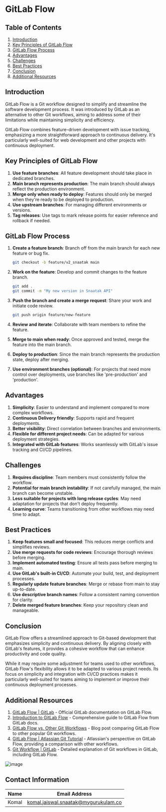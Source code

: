 # GitLab Flow 

## Table of Contents

1. [Introduction](#introduction)
2. [Key Principles of GitLab Flow](#key-principles-of-gitlab-flow)
3. [GitLab Flow Process](#gitlab-flow-process)
4. [Advantages](#advantages)
5. [Challenges](#challenges)
6. [Best Practices](#best-practices)
7. [Conclusion](#conclusion)
8. [Additional Resources](#additional-resources)

## Introduction

GitLab Flow is a Git workflow designed to simplify and streamline the software development process. It was introduced by GitLab as an alternative to other Git workflows, aiming to address some of their limitations while maintaining simplicity and efficiency.

GitLab Flow combines feature-driven development with issue tracking, emphasizing a more straightforward approach to continuous delivery. It's particularly well-suited for web development and other projects with continuous deployment.

## Key Principles of GitLab Flow

1. **Use feature branches**: All feature development should take place in dedicated branches.
2. **Main branch represents production**: The main branch should always reflect the production environment.
3. **Merge only when ready to deploy**: Features should only be merged when they're ready to be deployed to production.
4. **Use upstream branches**: For managing different environments or versions.
5. **Tag releases**: Use tags to mark release points for easier reference and rollback if needed.

## GitLab Flow Process

1. **Create a feature branch**: Branch off from the main branch for each new feature or bug fix.

    ```bash
    git checkout -b feature/v2_snaatak main
    ```

2. **Work on the feature**: Develop and commit changes to the feature branch.

    ```bash
    git add .
    git commit -m "My new version in Snaatak API"
    ```

3. **Push the branch and create a merge request**: Share your work and initiate code review.

    ```bash
    git push origin feature/new-feature
    ```

4. **Review and iterate**: Collaborate with team members to refine the feature.

5. **Merge to main when ready**: Once approved and tested, merge the feature into the main branch.

6. **Deploy to production**: Since the main branch represents the production state, deploy after merging.

7. **Use environment branches (optional)**: For projects that need more control over deployments, use branches like 'pre-production' and 'production'.

## Advantages

1. **Simplicity**: Easier to understand and implement compared to more complex workflows.
2. **Continuous Delivery friendly**: Supports rapid and frequent deployments.
3. **Better visibility**: Direct correlation between branches and environments.
4. **Flexible for different project needs**: Can be adapted for various deployment strategies.
5. **Integrated with GitLab features**: Works seamlessly with GitLab's issue tracking and CI/CD pipelines.

## Challenges

1. **Requires discipline**: Team members must consistently follow the workflow.
2. **Potential for main branch instability**: If not carefully managed, the main branch can become unstable.
3. **Less suitable for projects with long release cycles**: May need adaptation for projects that don't deploy frequently.
4. **Learning curve**: Teams transitioning from other workflows may need time to adapt.

## Best Practices

1. **Keep features small and focused**: This reduces merge conflicts and simplifies reviews.
2. **Use merge requests for code reviews**: Encourage thorough reviews before merging.
3. **Implement automated testing**: Ensure all tests pass before merging to main.
4. **Use GitLab's built-in CI/CD**: Automate your build, test, and deployment processes.
5. **Regularly update feature branches**: Merge or rebase from main to stay up-to-date.
6. **Use descriptive branch names**: Follow a consistent naming convention for clarity.
7. **Delete merged feature branches**: Keep your repository clean and manageable.

## Conclusion

GitLab Flow offers a streamlined approach to Git-based development that emphasizes simplicity and continuous delivery. By aligning closely with GitLab's features, it provides a cohesive workflow that can enhance productivity and code quality.

While it may require some adjustment for teams used to other workflows, GitLab Flow's flexibility allows it to be adapted to various project needs. Its focus on simplicity and integration with CI/CD practices makes it particularly well-suited for teams aiming to implement or improve their continuous deployment processes.

## Additional Resources

1. [GitLab Flow | GitLab](https://about.gitlab.com/topics/version-control/what-is-gitlab-flow/) - Official GitLab documentation on GitLab Flow.
2. [Introduction to GitLab Flow](https://docs.gitlab.com/ee/topics/gitlab_flow.html) - Comprehensive guide to GitLab Flow from GitLab docs.
3. [GitLab Flow vs. Other Git Workflows](https://about.gitlab.com/blog/2020/03/05/what-is-gitlab-flow/) - Blog post comparing GitLab Flow to other popular Git workflows.
4. [GitLab Flow | Atlassian Git Tutorial](https://www.atlassian.com/git/tutorials/comparing-workflows/gitflow-workflow) - Atlassian's perspective on GitLab Flow, providing a comparison with other workflows.
5. [Git Workflow | GitLab](https://docs.gitlab.com/ee/topics/git/git_workflow.html) - Detailed explanation of Git workflows in GitLab, including GitLab Flow.

![image](https://github.com/user-attachments/assets/77e1bb74-fad5-4199-97bd-823e2cde1d6e)


## Contact Information 
|Name|Email Address|
|:---:|:---:|
|Komal|komal.jaiswal.snaatak@mygurukulam.co|
